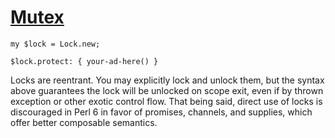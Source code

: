 [1]: http://rosettacode.org/wiki/Mutex

# [Mutex][1]

```perl6
my $lock = Lock.new;
 
$lock.protect: { your-ad-here() }
```


Locks are reentrant. You may explicitly lock and unlock them, but the syntax above guarantees the lock will be unlocked on scope exit, even if by thrown exception or other exotic control flow. That being said, direct use of locks is discouraged in Perl 6 in favor of promises, channels, and supplies, which offer better composable semantics.